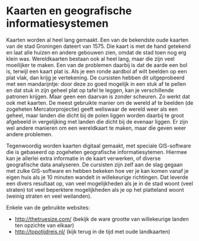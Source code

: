 # Kaarten en geografische informatiesystemen
Kaarten worden al heel lang gemaakt. Een van de bekendste oude kaarten van de stad Groningen dateert van 1575. Die kaart is met de hand getekend en laat alle huizen en andere gebouwen zien, omdat de stad toen nog erg klein was. Wereldkaarten bestaan ook al heel lang, maar die zijn veel moeilijker te maken. Een van de problemen daarbij is dat de aarde een bol is, terwijl een kaart plat is. Als je een ronde aardbol af wilt beelden op een plat vlak, dan krijg je vertekening. De cursisten hebben dit uitgeprobeerd met een mandarijntje: door deze zo goed mogelijk in een stuk af te pellen en dat stuk in zijn geheel plat op tafel te leggen, kan je verschillende patronen krijgen. Maar geen een daarvan is zonder scheuren. Zo werkt dat ook met kaarten. De meest gebruikte manier om de wereld af te beelden (de zogeheten Mercatorprojectie) geeft weliswaar de wereld weer als een geheel, maar landen die dicht bij de polen liggen worden daarbij te groot afgebeeld in vergelijking met landen die dicht bij de evenaar liggen. Er zijn wel andere manieren om een wereldkaart te maken, maar die geven weer andere problemen.

Tegenwoordig worden kaarten digitaal gemaakt, met speciale GIS-software die is gebaseerd op zogeheten geografische informatiesytemen. Hiermee kan je allerlei extra informatie in de kaart verwerken, of diverse geografische data analyseren. De cursisten zijn zelf aan de slag gegaan met zulke GIS-software en hebben bekeken hoe ver je kan komen vanaf je eigen huis als je 10 minuten wandelt in willekeurige richtingen. Dat leverde een divers resultaat op, van veel mogelijkheden als je in de stad woont (veel straten) tot veel beperktere mogelijkheden als je op het platteland woont (weinig straten en veel weilanden).

Enkele van de gebruikte websites:
- http://thetruesize.com/ (bekijk de ware grootte van willekeurige landen ten opzichte van elkaar)
- http://topotijdreis.nl/ (kijk terug in de tijd met oude landkaarten)
